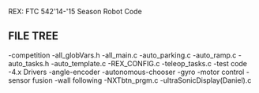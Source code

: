 REX: FTC 542'14-'15 Season Robot Code

FILE TREE
-------------------------------------
-competition
	-all_globVars.h
	-all_main.c
	-auto_parking.c
	-auto_ramp.c
	-auto_tasks.h
	-auto_template.c
	-REX_CONFIG.c
	-teleop_tasks.c
-test code
	-4.x Drivers
	-angle-encoder
	-autonomous-chooser
	-gyro
	-motor control
	-sensor fusion
	-wall following
	-NXTbtn_prgm.c
	-ultraSonicDisplay(Daniel).c